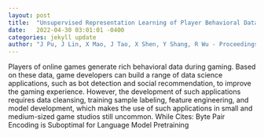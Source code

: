 ```yaml
---
layout: post
title:  "Unsupervised Representation Learning of Player Behavioral Data with Confidence Guided Masking"
date:   2022-04-30 03:01:01 -0400
categories: jekyll update
author: "J Pu, J Lin, X Mao, J Tao, X Shen, Y Shang, R Wu - Proceedings of the ACM Web , 2022"
---
```

Players of online games generate rich behavioral data during gaming. Based on these data, game developers can build a range of data science applications, such as bot detection and social recommendation, to improve the gaming experience. However, the development of such applications requires data cleansing, training sample labeling, feature engineering, and model development, which makes the use of such applications in small and medium-sized game studios still uncommon. While Cites: Byte Pair Encoding is Suboptimal for Language Model Pretraining
